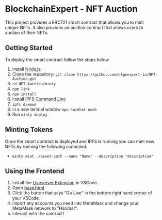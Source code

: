 # BlockchainExpert - NFT Auction

This project provides a ERC721 smart contract that allows you to mint unique NFTs. It also provides an auction contract that allows users to auction of their NFTs.

## Getting Started

To deploy the smart contract follow the steps below.

1. Install [Node.js](https://nodejs.org/en/download/)
2. Clone the repository: `git clone https://github.com/algoexpert-io/NFT-Auction.git`
3. `cd NFT-Auction/minty`
4. `npm link`
5. `npm install`
6. Install [IPFS Command Line](https://docs.ipfs.tech/install/command-line/#official-distributions)
7. `ipfs daemon`
8. In a new terimal window `npx hardhat node`
9. Run `minty deploy`

## Minting Tokens

Once the smart contract is deployed and IPFS is running you can mint new NFTs by running the following command.

- `minty mint ./asset-path --name "Name" --description "description"`

## Using the Frontend

1. Install the [Liveserver Extension](https://marketplace.visualstudio.com/items?itemName=ritwickdey.LiveServer) in VSCode.
2. Open [base.html](frontend/base.html)
3. Click the button that says "Go Live" in the bottom right hand corner of your VSCode.
4. Import any accounts you need into MetaMask and change your MetaMask network to "Hardhat".
5. Interact with the contract!